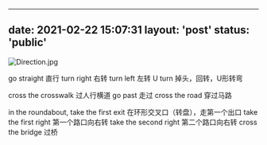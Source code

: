 
---
date: 2021-02-22 15:07:31
layout: 'post'
status: 'public'
---
![Direction.jpg](https://i.loli.net/2021/02/24/modv31Y2sInxDMr.jpg)

go straight 直行
turn right 右转
turn left 左转
U turn 掉头，回转，U形转弯

cross the crosswalk 过人行横道
go past 走过
cross the road 穿过马路

in the roundabout, take the first exit 在环形交叉口（转盘），走第一个出口
take the first right 第一个路口向右转
take the second right 第二个路口向右转
cross the bridge 过桥
